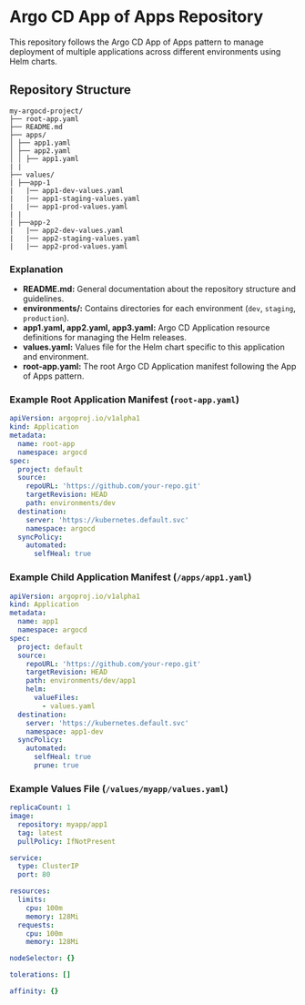 # Argo CD App of Apps Repository

This repository follows the Argo CD App of Apps pattern to manage deployment of multiple applications across different environments using Helm charts.

## Repository Structure
```
my-argocd-project/
├── root-app.yaml
├── README.md
├── apps/
│ ├── app1.yaml
│ ├── app2.yaml
│ │ ├── app1.yaml
| |
├── values/
| ├──app-1
|   |── app1-dev-values.yaml
|   |── app1-staging-values.yaml
|   |── app1-prod-values.yaml
| |
| ├──app-2
|   |── app2-dev-values.yaml
|   |── app2-staging-values.yaml
|   |── app2-prod-values.yaml
```

### Explanation

- **README.md:** General documentation about the repository structure and guidelines.
- **environments/:** Contains directories for each environment (`dev`, `staging`, `production`).
- **app1.yaml, app2.yaml, app3.yaml:** Argo CD Application resource definitions for managing the Helm releases.
- **values.yaml:** Values file for the Helm chart specific to this application and environment.
- **root-app.yaml:** The root Argo CD Application manifest following the App of Apps pattern.

### Example Root Application Manifest (`root-app.yaml`)

```yaml
apiVersion: argoproj.io/v1alpha1
kind: Application
metadata:
  name: root-app
  namespace: argocd
spec:
  project: default
  source:
    repoURL: 'https://github.com/your-repo.git'
    targetRevision: HEAD
    path: environments/dev
  destination:
    server: 'https://kubernetes.default.svc'
    namespace: argocd
  syncPolicy:
    automated:
      selfHeal: true
```

### Example Child Application Manifest (`/apps/app1.yaml`)

```yaml
apiVersion: argoproj.io/v1alpha1
kind: Application
metadata:
  name: app1
  namespace: argocd
spec:
  project: default
  source:
    repoURL: 'https://github.com/your-repo.git'
    targetRevision: HEAD
    path: environments/dev/app1
    helm:
      valueFiles:
        - values.yaml
  destination:
    server: 'https://kubernetes.default.svc'
    namespace: app1-dev
  syncPolicy:
    automated:
      selfHeal: true
      prune: true
```

### Example Values File (`/values/myapp/values.yaml`)

```yaml
replicaCount: 1
image:
  repository: myapp/app1
  tag: latest
  pullPolicy: IfNotPresent

service:
  type: ClusterIP
  port: 80

resources:
  limits:
    cpu: 100m
    memory: 128Mi
  requests:
    cpu: 100m
    memory: 128Mi

nodeSelector: {}

tolerations: []

affinity: {}
```